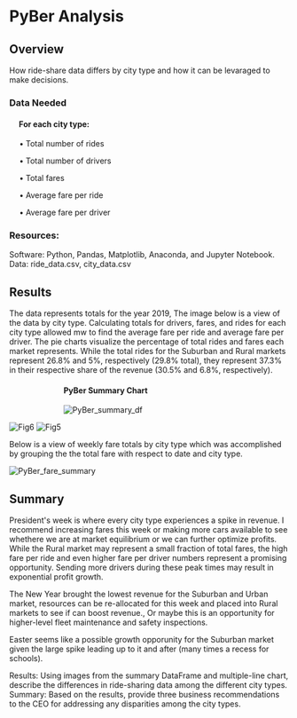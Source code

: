 # PyBer Analysis

## Overview

How ride-share data differs by city type and how it can be levaraged to make decisions.

### Data Needed
#### &emsp; For each city type:

&emsp; • Total number of rides 

&emsp; • Total number of drivers

&emsp; • Total fares  

&emsp; • Average fare per ride 

&emsp; • Average fare per driver 


### Resources:

Software: Python, Pandas, Matplotlib, Anaconda, and Jupyter Notebook.
Data: ride_data.csv, city_data.csv


## Results

The data represents totals for the year 2019, The image below is a view of the data by city type.  Calculating totals for drivers, fares, and rides for each city type allowed mw to find the average fare per ride and average fare per driver.  The pie charts visualize the percentage of total rides and fares each market represents.  While the total rides for the Suburban and Rural markets represent 26.8% and 5%, respectively (29.8% total), they represent 37.3% in their respective share of the revenue (30.5% and 6.8%, respectively).



#### &emsp;&emsp;&emsp;&emsp;&emsp;&emsp;&emsp;PyBer Summary Chart

&emsp;&emsp;&emsp;&emsp;&emsp;&emsp;&emsp;![PyBer_summary_df](https://user-images.githubusercontent.com/108758105/186734046-971f2788-9b68-4c35-9b34-67eb7474ede1.png)


![Fig6](https://user-images.githubusercontent.com/108758105/186740597-55414a7b-5767-48d2-999f-03b039b14327.png)
![Fig5](https://user-images.githubusercontent.com/108758105/186741336-01a886a4-8498-4201-9a61-a3265822d3f7.png)





Below is a view of weekly fare totals by city type which was accomplished by grouping the the total fare with respect to date and city type.

![PyBer_fare_summary](https://user-images.githubusercontent.com/108758105/186734074-4c34ec46-4891-4597-9c50-fd6e5ff40322.png)



## Summary

President's week is where every city type experiences a spike in revenue.  I recommend increasing fares this week or making more cars available to see whethere we are at market equilibrium or we can further optimize profits.  While the Rural market may represent a small fraction of total fares, the high fare per ride and even higher fare per driver numbers represent a promising opportunity.  Sending more drivers during these peak times may result in exponential profit growth.

The New Year brought the lowest revenue for the Suburban and Urban market, resources can be re-allocated for this week and placed into Rural markets to see if can boost revenue., Or maybe this is an opportunity for higher-level fleet maintenance and safety inspections.

Easter seems like a possible growth opporunity for the Suburban market given the large spike leading up to it and after (many times a recess for schools).

Results: Using images from the summary DataFrame and multiple-line chart, describe the differences in ride-sharing data among the different city types.
Summary: Based on the results, provide three business recommendations to the CEO for addressing any disparities among the city types.
